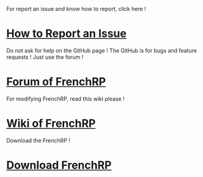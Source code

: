 For report an issue and know how to report, click here !
# [How to Report an Issue](https://github.com/Sxcret/FrenchRP/wiki/How-To-Report-Issues)

Do not ask for help on the GitHub page !
The GitHub is for bugs and feature requests !
Just use the forum !
# [Forum of FrenchRP](http://forum.frenchrp.com/)


For modifying FrenchRP, read this wiki please !
# [Wiki of FrenchRP](http://wiki.frenchrp.com/index.php/Main_Page)


Download the FrenchRP !
# [Download FrenchRP](https://github.com/Sxcret/FrenchRP-Modifications)